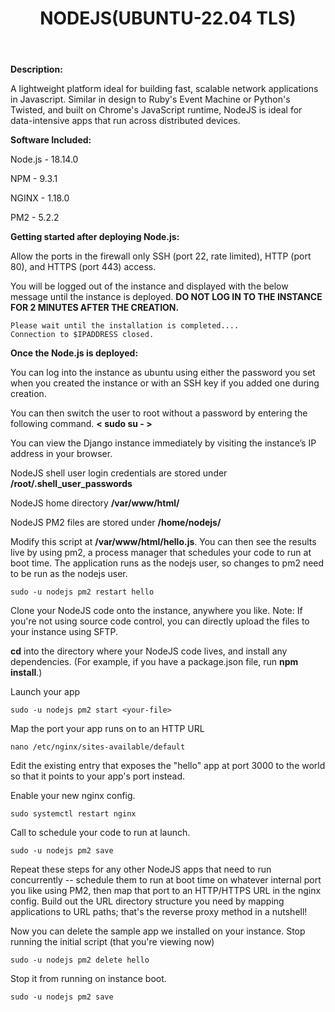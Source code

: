 ﻿---
title: NODEJS(UBUNTU-22.04 TLS)
sidebar_label: NODEJS
---

**Description:**

A lightweight platform ideal for building fast, scalable network applications in Javascript. Similar in design to Ruby's Event Machine or Python's Twisted, and built on Chrome's JavaScript runtime, NodeJS is ideal for data-intensive apps that run across distributed devices.

**Software Included:**

Node.js - 18.14.0

NPM - 9.3.1

NGINX - 1.18.0

PM2 - 5.2.2

**Getting started after deploying Node.js:**

 Allow the ports in the firewall only SSH (port 22, rate limited), HTTP (port 80), and HTTPS (port 443) access.

 You will be logged out of the instance and displayed with the below message until the instance is deployed. **DO NOT LOG IN TO THE INSTANCE FOR 2 MINUTES AFTER THE CREATION.**
~~~
Please wait until the installation is completed....
Connection to $IPADDRESS closed.
~~~

**Once the Node.js is deployed:**

 You can log into the instance as ubuntu using either the password you set when you created the instance or with an SSH key if you added one during creation.

 You can then switch the user to root without a password by entering the following command. **< sudo su - >**

 You can view the Django instance immediately by visiting the instance’s IP address in your browser.

 NodeJS shell user login credentials are stored under **/root/.shell_user_passwords**

 NodeJS home directory **/var/www/html/**

 NodeJS PM2 files are stored under **/home/nodejs/**

 Modify this script at **/var/www/html/hello.js**. You can then see the results live by using pm2, a process manager that schedules your code to run at boot time. The application runs as the nodejs user, so changes to pm2 need to be run as the nodejs user.
~~~
sudo -u nodejs pm2 restart hello
~~~

Clone your NodeJS code onto the instance, anywhere you like. Note: If you're not using source code control, you can directly upload the files to your instance using SFTP.

**cd** into the directory where your NodeJS code lives, and install any dependencies. (For example, if you have a package.json file, run **npm install**.)

Launch your app
~~~
sudo -u nodejs pm2 start <your-file>
~~~

Map the port your app runs on to an HTTP URL
~~~
nano /etc/nginx/sites-available/default
~~~

Edit the existing entry that exposes the "hello" app at port 3000 to the world so that it points to your app's port instead.

Enable your new nginx config.
~~~
sudo systemctl restart nginx
~~~

Call to schedule your code to run at launch.
~~~
sudo -u nodejs pm2 save
~~~

Repeat these steps for any other NodeJS apps that need to run concurrently -- schedule them to run at boot time on whatever internal port you like using PM2, then map that port to an HTTP/HTTPS URL in the nginx config. Build out the URL directory structure you need by mapping applications to URL paths; that's the reverse proxy method in a nutshell!

Now you can delete the sample app we installed on your instance. Stop running the initial script (that you're viewing now)
~~~
sudo -u nodejs pm2 delete hello
~~~

Stop it from running on instance boot.
~~~
sudo -u nodejs pm2 save
~~~


